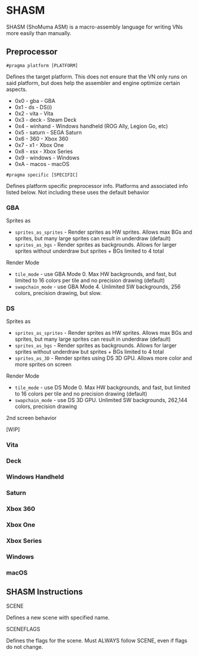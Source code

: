 # SHASM

SHASM (ShoMuma ASM) is a macro-assembly language for writing VNs more easily than manually.

## Preprocessor

`#pragma platform [PLATFORM]`

Defines the target platform.  This does not ensure that the VN only runs on said platform, but does help the assembler and engine optimize certain aspects.

* 0x0 - gba - GBA
* 0x1 - ds - DS(i)
* 0x2 - vita - Vita
* 0x3 - deck - Steam Deck
* 0x4 - winhand - Windows handheld (ROG Ally, Legion Go, etc)
* 0x5 - saturn - SEGA Saturn
* 0x6 - 360 - Xbox 360
* 0x7 - x1 - Xbox One
* 0x8 - xsx - Xbox Series
* 0x9 - windows - Windows
* 0xA - macos - macOS

`#pragma specific [SPECIFIC]`

Defines platform specific preprocessor info.  Platforms and associated info listed below.  Not including these uses the default behavior

### GBA

Sprites as

* `sprites_as_sprites` - Render sprites as HW sprites.  Allows max BGs and sprites, but many large sprites can result in underdraw (default)
* `sprites_as_bgs` - Render sprites as backgrounds.  Allows for larger sprites without underdraw but sprites + BGs limited to 4 total

Render Mode

* `tile_mode` - use GBA Mode 0.  Max HW backgrounds, and fast, but limited to 16 colors per tile and no precision drawing (default)
* `swapchain_mode` - use GBA Mode 4.  Unlimited SW backgrounds, 256 colors, precision drawing, but slow.



### DS

Sprites as

* `sprites_as_sprites` - Render sprites as HW sprites.  Allows max BGs and sprites, but many large sprites can result in underdraw (default)
* `sprites_as_bgs` - Render sprites as backgrounds.  Allows for larger sprites without underdraw but sprites + BGs limited to 4 total
* `sprites_as_3D` - Render sprites using DS 3D GPU.  Allows more color and more sprites on screen

Render Mode

* `tile_mode` - use DS Mode 0.  Max HW backgrounds, and fast, but limited to 16 colors per tile and no precision drawing (default)
* `swapchain_mode` - use DS 3D GPU.  Unlimited SW backgrounds, 262,144 colors, precision drawing

2nd screen behavior

[WIP]

### Vita




### Deck





### Windows Handheld





### Saturn





### Xbox 360





### Xbox One





### Xbox Series





### Windows





### macOS






## SHASM Instructions



SCENE

Defines a new scene with specified name.


SCENEFLAGS

Defines the flags for the scene.  Must ALWAYS follow SCENE, even if flags do not change.
